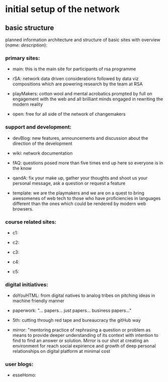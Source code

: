 # initial setup of the network

## basic structure

planned information architecture and structure of basic sites with overview (*name: description*):

### primary sites:

- main: this is the main site for participants of rsa programme

- rSA: network data driven considerations followed by data viz compositions which are powering research by the team at RSA

- playMakers: cotton wool and mental acrobatics prompted by full on engagement with the web and all brilliant minds engaged in rewriting the modern reality

- open: free for all side of the network of changemakers

### support and development:

- devBlog: new features, announcements and discussion about the direction of the development

- wiki: network documentation

- fAQ: questions posed more than five times end up here so everyone is in the know

- qandA: fix your make up, gather your thoughts and shoot us your personal message, ask a question or request a feature

- template: we are the playmakers and we are on a quest to bring awesomenes of web tech to those who have proficiencies in languages different than the ones which could be rendered by modern web browsers.

### course related sites:

- c1:

- c2:

- c3:

- c4:

- c5:

### digital initiatives:

- doYouHTML: from digital natives to analog tribes on pitching ideas in machine friendly manner

- paperwork: "... papers... just papers... business papers..."

- 5th: cutting through red tape and bureaucracy the gitHub way

- mirror: "mentoring practice of rephrasing a question or problem as means to provide deeper understanding of its context with intention to find  to find an answer or solution. Mirror is our shot at creating an environment for reach social expirience and growth of deep personal relationships on digital platform at minimal cost

### user blogs:

- esseHomo:



